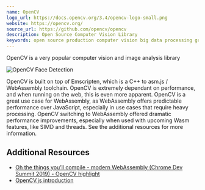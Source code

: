 ```yaml
---
name: OpenCV
logo_url: https://docs.opencv.org/3.4/opencv-logo-small.png
website: https://opencv.org/
source_url: https://github.com/opencv/opencv
description: Open Source Computer Vision Library
keywords: open source production computer vision big data processing graphics math computer science deep learning machine learning image processing emscripten c++ c plus
---
```


OpenCV is a very popular computer vision and image analysis library

![OpenCV Face Detection](https://docs.opencv.org/3.0-beta/_images/facerec_video.png)

OpenCV is built on top of Emscripten, which is a C++ to asm.js / WebAssembly toolchain. OpenCV is extremely dependant on performance, and when running on the web, this is even more apparent. OpenCV is a great use case for WebAssembly, as WebAssembly offers predictable performance over JavaScript, especially in use cases that require heavy processing. OpenCV switching to WebAssembly offered dramatic performance improvements, especially when used with upcoming Wasm features, like SIMD and threads. See the additional resources for more information.

## Additional Resources

- [Oh the things you’ll compile - modern WebAssembly (Chrome Dev Summit 2019) - OpenCV highlight](https://www.youtube.com/watch?v=kZrl91SPSpc&feature=youtu.be&t=650)
- [OpenCV.js introduction](https://docs.opencv.org/3.4/df/d0a/tutorial_js_intro.html)
